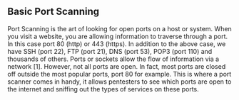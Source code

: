## Basic Port Scanning

Port Scanning is the art of looking for open ports on a host or system. When you visit a website, you are allowing information to traverse through a port. In this case port 80 (http) or 443 (https). In addition to the above case, we have SSH (port 22), FTP (port 21), DNS (port 53), POP3 (port 110) and thousands of others. Ports or sockets allow the flow of information via a network [1]. However, not all ports are open. In fact, most ports are closed off outside the most popular ports, port 80 for example. This is where a port scanner comes in handy, it allows pentesters to see which ports are open to the internet and sniffing out the types of services on these ports.
